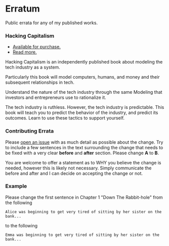 # Erratum

Public errata for any of my published works.

### Hacking Capitalism

 - [Available for purchase.](https://hackingcapitalism.io)
 - [Read more.](https://hackingcapitalism.io)

Hacking Capitalism is an independently published book about modeling the tech industry as a system.

Particularly this book will model computers, humans, and money and their subsequent relationships in tech.

Understand the nature of the tech industry through the same Modeling that investors and entrepreneurs use to rationalize it.

The tech industry is ruthless. However, the tech industry is predictable. This book will teach you to predict the behavior of the industry, and predict its outcomes. Learn to use these tactics to support yourself.

### Contributing Errata

Please [open an issue](https://github.com/kris-nova/erratum/issues/new) with as much detail as possible about the change. Try to include a few sentences in the text surrounding the change that needs to be fixed with a very clear **before** and **after** section. Please change **A** to **B**. 

You are welcome to offer a statement as to WHY you believe the change is needed, however this is likely not necessary. Simply communicate the before and after and I can decide on accepting the change or not.

### Example

Please change the first sentence in Chapter 1 "Down The Rabbit-hole" from the following

```
Alice was beginning to get very tired of sitting by her sister on the bank...
```

to the following

```
Emma was beginning to get very tired of sitting by her sister on the bank...
```

